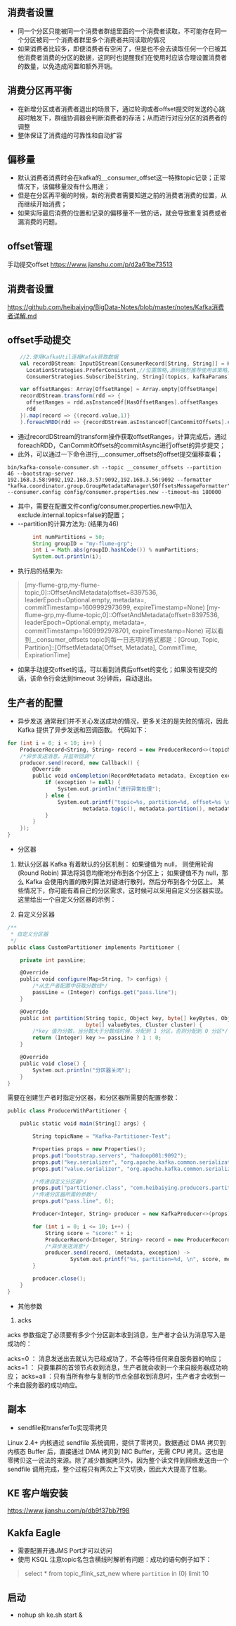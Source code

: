 
## 消费者设置
- 同一个分区只能被同一个消费者群组里面的一个消费者读取，不可能存在同一个分区被同一个消费者群里多个消费者共同读取的情况
- 如果消费者比较多，即便消费者有空闲了，但是也不会去读取任何一个已被其他消费者消费的分区的数据，这同时也提醒我们在使用时应该合理设置消费者的数量，以免造成闲置和额外开销。

## 消费分区再平衡
- 在新增分区或者消费者退出的场景下，通过轮询或者offset提交时发送的心跳超时触发下，群组协调器会判断消费者的存活；从而进行对应分区的消费者的调整
- 整体保证了消费组的可靠性和自动扩容

## 偏移量
- 默认消费者消费时会在kafka的＿consumer_offset这一特殊topic记录；正常情况下，该偏移量没有什么用途；
- 但是在分区再平衡的时候，新的消费者需要知道之前的消费者消费的位置，从而继续开始消费；
- 如果实际最后消费的位置和记录的偏移量不一致的话，就会导致重复消费或者漏消费的问题。

## offset管理
手动提交offset
https://www.jianshu.com/p/d2a61be73513

## 消费者设置
https://github.com/heibaiying/BigData-Notes/blob/master/notes/Kafka消费者详解.md

## offset手动提交
```scala
    //2.使用KafkaUtil连接Kafak获取数据
    val recordDStream: InputDStream[ConsumerRecord[String, String]] = KafkaUtils.createDirectStream[String, String](ssc,
      LocationStrategies.PreferConsistent,//位置策略,源码强烈推荐使用该策略,会让Spark的Executor和Kafka的Broker均匀对应
      ConsumerStrategies.Subscribe[String, String](topics, kafkaParams))//消费策略,源码强烈推荐使用该策略

    var offsetRanges: Array[OffsetRange] = Array.empty[OffsetRange]
    recordDStream.transform(rdd => {
      offsetRanges = rdd.asInstanceOf[HasOffsetRanges].offsetRanges
      rdd
    }).map(record => {(record.value,1)}
    ).foreachRDD(rdd => {recordDStream.asInstanceOf[CanCommitOffsets].commitAsync(offsetRanges)})
```

- 通过recordDStream的transform操作获取offsetRanges，计算完成后，通过foreachRDD，CanCommitOffsets的commitAsync进行offset的异步提交；
- 此外，可以通过一下命令进行,__consumer_offsets的offset提交偏移查看；
```shell
bin/kafka-console-consumer.sh --topic __consumer_offsets --partition 46 --bootstrap-server 192.168.3.58:9092,192.168.3.57:9092,192.168.3.56:9092 --formatter "kafka.coordinator.group.GroupMetadataManager\$OffsetsMessageFormatter" --consumer.config config/consumer.properties.new --timeout-ms 180000
```
- 其中，需要在配置文件config/consumer.properties.new中加入exclude.internal.topics=false的配置；
- --partition的计算方法为: (结果为46)
```java
        int numPartitions = 50;
        String groupID = "my-flume-grp";
        int i = Math.abs(groupID.hashCode()) % numPartitions;
        System.out.println(i);
```
- 执行后的结果为:
> [my-flume-grp,my-flume-topic,0]::OffsetAndMetadata(offset=8397536, leaderEpoch=Optional.empty, metadata=, commitTimestamp=1609992973699, expireTimestamp=None)
[my-flume-grp,my-flume-topic,0]::OffsetAndMetadata(offset=8397536, leaderEpoch=Optional.empty, metadata=, commitTimestamp=1609992978701, expireTimestamp=None)
可以看到__consumer_offsets topic的每一日志项的格式都是：[Group, Topic, Partition]::[OffsetMetadata[Offset, Metadata], CommitTime, ExpirationTime]
- 如果手动提交offset的话，可以看到消费后offset的变化；如果没有提交的话，该命令行会达到timeout 3分钟后，自动退出。

## 生产者的配置
- 异步发送
通常我们并不关心发送成功的情况，更多关注的是失败的情况，因此 Kafka 提供了异步发送和回调函数。 代码如下：
```scala
for (int i = 0; i < 10; i++) {
    ProducerRecord<String, String> record = new ProducerRecord<>(topicName, "k" + i, "world" + i);
    /*异步发送消息，并监听回调*/
    producer.send(record, new Callback() {
        @Override
        public void onCompletion(RecordMetadata metadata, Exception exception) {
            if (exception != null) {
                System.out.println("进行异常处理");
            } else {
                System.out.printf("topic=%s, partition=%d, offset=%s \n",
                        metadata.topic(), metadata.partition(), metadata.offset());
            }
        }
    });
}
```

- 分区器
1. 默认分区器
Kafka 有着默认的分区机制：
如果键值为 null， 则使用轮询 (Round Robin) 算法将消息均衡地分布到各个分区上；
如果键值不为 null，那么 Kafka 会使用内置的散列算法对键进行散列，然后分布到各个分区上。
某些情况下，你可能有着自己的分区需求，这时候可以采用自定义分区器实现。这里给出一个自定义分区器的示例：

2. 自定义分区器
```scala
/**
 * 自定义分区器
 */
public class CustomPartitioner implements Partitioner {

    private int passLine;

    @Override
    public void configure(Map<String, ?> configs) {
        /*从生产者配置中获取分数线*/
        passLine = (Integer) configs.get("pass.line");
    }

    @Override
    public int partition(String topic, Object key, byte[] keyBytes, Object value, 
                         byte[] valueBytes, Cluster cluster) {
        /*key 值为分数，当分数大于分数线时候，分配到 1 分区，否则分配到 0 分区*/
        return (Integer) key >= passLine ? 1 : 0;
    }

    @Override
    public void close() {
        System.out.println("分区器关闭");
    }
}
```
需要在创建生产者时指定分区器，和分区器所需要的配置参数：
```scala
public class ProducerWithPartitioner {

    public static void main(String[] args) {

        String topicName = "Kafka-Partitioner-Test";

        Properties props = new Properties();
        props.put("bootstrap.servers", "hadoop001:9092");
        props.put("key.serializer", "org.apache.kafka.common.serialization.IntegerSerializer");
        props.put("value.serializer", "org.apache.kafka.common.serialization.StringSerializer");

        /*传递自定义分区器*/
        props.put("partitioner.class", "com.heibaiying.producers.partitioners.CustomPartitioner");
        /*传递分区器所需的参数*/
        props.put("pass.line", 6);

        Producer<Integer, String> producer = new KafkaProducer<>(props);

        for (int i = 0; i <= 10; i++) {
            String score = "score:" + i;
            ProducerRecord<Integer, String> record = new ProducerRecord<>(topicName, i, score);
            /*异步发送消息*/
            producer.send(record, (metadata, exception) ->
                    System.out.printf("%s, partition=%d, \n", score, metadata.partition()));
        }

        producer.close();
    }
}
```
- 其他参数
1. acks

acks 参数指定了必须要有多少个分区副本收到消息，生产者才会认为消息写入是成功的：

acks=0 ： 消息发送出去就认为已经成功了，不会等待任何来自服务器的响应；
acks=1 ： 只要集群的首领节点收到消息，生产者就会收到一个来自服务器成功响应；
acks=all ：只有当所有参与复制的节点全部收到消息时，生产者才会收到一个来自服务器的成功响应。

## 副本
- sendfile和transferTo实现零拷贝

Linux 2.4+ 内核通过 sendfile 系统调用，提供了零拷贝。数据通过 DMA 拷贝到内核态 Buffer 后，直接通过 DMA 拷贝到 NIC Buffer，无需 CPU 拷贝。这也是零拷贝这一说法的来源。除了减少数据拷贝外，因为整个读文件到网络发送由一个 sendfile 调用完成，整个过程只有两次上下文切换，因此大大提高了性能。

## KE 客户端安装
https://www.jianshu.com/p/db9f37bb7f98

## Kakfa Eagle
- 需要配置开通JMS Port才可以访问
- 使用 KSQL 注意topic名包含横线时解析有问题：成功的语句例子如下：
> select * from topic_flink_szt_new where `partition` in (0) limit 10

## 启动
- nohup sh ke.sh start &


